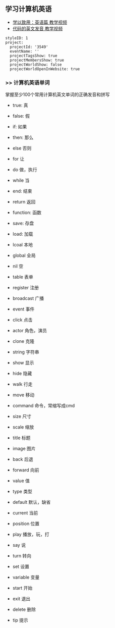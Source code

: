 ## 学习计算机英语

- [学以致用：英语篇  教学视频](https://keepwork.com/official/tips/s1/1_89)
- [代码的英文发音 教学视频](https://keepwork.com/official/tips/s1/1_32)

```@Project
styleID: 1
project:
  projectId: '3549'
  eventName: ''
  projectTagsShow: true
  projectMembersShow: true
  projectWorldShow: false
  projectWorldOpenInWebsite: true

```


### >> 计算机英语单词
掌握至少100个常用计算机英文单词的正确发音和拼写

- true: 真
- false: 假
- if: 如果
- then: 那么
- else 否则
- for 让
- do 做，执行
- while 当
- end: 结束
- return 返回
- function: 函数
- save: 存盘
- load: 加载
- lcoal 本地
- global 全局
- nil 空
- table 表单

- register 注册
- broadcast 广播
- event 事件
- click 点击
- actor 角色，演员
- clone 克隆
- string 字符串 


- show 显示
- hide 隐藏
- walk 行走
- move 移动
- command 命令，常缩写成cmd
- size 尺寸
- scale 缩放
- title 标题
- image 图片
- back 后退
- forward 向前
- value 值
- type 类型
- default 默认，缺省
- current 当前
- position 位置
- play 播放，玩，打
- say 说
- turn 转向
- set 设置
- variable 变量
- start 开始
- exit 退出
- delete 删除
- tip 提示
